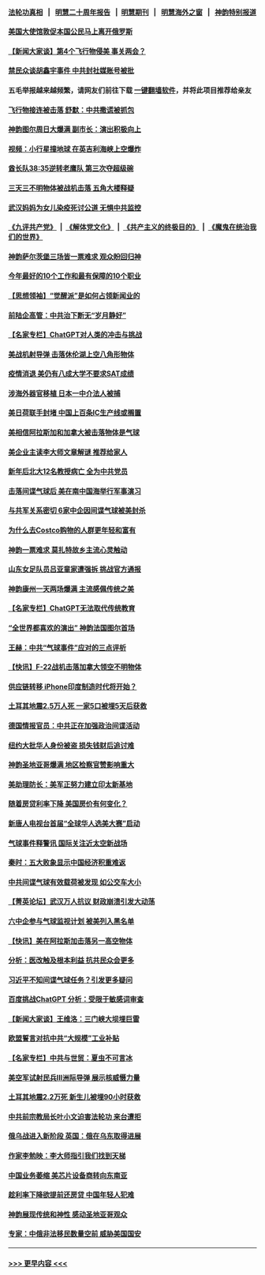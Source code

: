 #### [法轮功真相](https://github.com/gfw-breaker/truth/blob/master/README.md?t=0) &nbsp;&nbsp;|&nbsp;&nbsp; [明慧二十周年报告](https://github.com/gfw-breaker/mh-reports/blob/master/README.md?t=0) &nbsp;&nbsp;|&nbsp;&nbsp;[明慧期刊](https://github.com/gfw-breaker/mh-qikan) &nbsp;&nbsp;|&nbsp;&nbsp; [明慧海外之窗](https://github.com/gfw-breaker/mh-news/blob/master/README.md?t=0) &nbsp;&nbsp;|&nbsp;&nbsp; [神韵特别报道](https://github.com/gfw-breaker/mh-news/blob/master/shenyun.md?t=0)
#### [美国大使馆敦促本国公民马上离开俄罗斯](../pages/nf4514/n13928935.md?t=02140043) 
#### [【新闻大家谈】第4个飞行物侵美 事关两会？](../pages/nf4514/n13928592.md?t=02140043) 
#### [禁民众谈胡鑫宇事件 中共封社媒账号被批](../pages/nf4514/n13928669.md?t=02140043) 
#### 五毛举报越来越频繁，请网友们前往下载 [一键翻墙软件](https://github.com/gfw-breaker/ssr-accounts)，并将此项目推荐给亲友
#### [飞行物接连被击落 舒默：中共撒谎被抓包](../pages/nf4514/n13928471.md?t=02140043) 
#### [神韵图尔周日大爆满 副市长：演出积极向上](../pages/nf4514/n13928689.md?t=02140043) 
#### [视频：小行星撞地球 在英吉利海峡上空爆炸](../pages/nf4514/n13929003.md?t=02140043) 
#### [酋长队38:35逆转老鹰队 第三次夺超级碗](../pages/nf4514/n13928382.md?t=02140043) 
#### [三天三不明物体被战机击落 五角大楼释疑](../pages/nf4514/n13928450.md?t=02140043) 
#### [武汉妈妈为女儿染疫死讨公道 无惧中共监控](../pages/nf4514/n13928366.md?t=02140043) 
#### [《九评共产党》](https://github.com/begood0513/9ping.md/blob/master/README.md) &nbsp;|&nbsp; [《解体党文化》](../../../../jtdwh.md/blob/master/README.md)  &nbsp;|&nbsp; [《共产主义的终极目的》](../../../../gczydzjmd.md/blob/master/README.md) &nbsp;|&nbsp; [《魔鬼在统治我们的世界》](../../../../mgztzwmdsj.md/blob/master/README.md) 
#### [神韵萨尔茨堡三场皆一票难求 观众盼回归神](../pages/nf4514/n13928542.md?t=02140043) 
#### [今年最好的10个工作和最有保障的10个职业](../pages/nf4514/n13925955.md?t=02140043) 
#### [【思想领袖】“觉醒派”是如何占领新闻业的](../pages/nf4514/n13895817.md?t=02140043) 
#### [前陆企高管：中共治下断无“岁月静好”](../pages/nf4514/n13927278.md?t=02140043) 
#### [【名家专栏】ChatGPT对人类的冲击与挑战](../pages/nf4514/n13925475.md?t=02140043) 
#### [美战机射导弹 击落休伦湖上空八角形物体](../pages/nf4514/n13928353.md?t=02140043) 
#### [疫情消退 美仍有八成大学不要求SAT成绩](../pages/nf4514/n13928247.md?t=02140043) 
#### [涉海外器官移植 日本一中介法人被捕](../pages/nf4514/n13928266.md?t=02140043) 
#### [美日荷联手封堵 中国上百条IC生产线或搁置](../pages/nf4514/n13928285.md?t=02140043) 
#### [美相信阿拉斯加和加拿大被击落物体是气球](../pages/nf4514/n13928255.md?t=02140043) 
#### [美企业主读李大师文章解谜 推荐给家人](../pages/nf4514/n13927771.md?t=02140043) 
#### [新年后北大12名教授病亡 全为中共党员](../pages/nf4514/n13928257.md?t=02140043) 
#### [击落间谍气球后 美在南中国海举行军事演习](../pages/nf4514/n13928238.md?t=02140043) 
#### [与共军关系密切 6家中企因间谍气球被美封杀](../pages/nf4514/n13928239.md?t=02140043) 
#### [为什么去Costco购物的人群更年轻和富有](../pages/nf4514/n13927372.md?t=02140043) 
#### [神韵一票难求 莫扎特故乡主流心灵触动](../pages/nf4514/n13927851.md?t=02140043) 
#### [山东女足队员吕亚童家遭强拆 挑战官方通报](../pages/nf4514/n13927831.md?t=02140043) 
#### [神韵康州一天两场爆满 主流感佩传统之美](../pages/nf4514/n13928015.md?t=02140043) 
#### [【名家专栏】ChatGPT无法取代传统教育](../pages/nf4514/n13927127.md?t=02140043) 
#### [“全世界都喜欢的演出” 神韵法国图尔首场](../pages/nf4514/n13927865.md?t=02140043) 
#### [王赫：中共“气球事件”应对的三点评析](../pages/nf4514/n13927749.md?t=02140043) 
#### [【快讯】F-22战机击落加拿大领空不明物体](../pages/nf4514/n13927769.md?t=02140043) 
#### [供应链转移 iPhone印度制造时代将开始？](../pages/nf4514/n13927744.md?t=02140043) 
#### [土耳其地震2.5万人死 一家5口被埋5天后获救](../pages/nf4514/n13927625.md?t=02140043) 
#### [德国情报官员：中共正在加强政治间谍活动](../pages/nf4514/n13927691.md?t=02140043) 
#### [纽约大批华人身份被盗 损失钱财后追讨难](../pages/nf4514/n13927447.md?t=02140043) 
#### [神韵圣地亚哥爆满 地区检察官赞影响重大](../pages/nf4514/n13927629.md?t=02140043) 
#### [美助理防长：美军正努力建立印太新基地](../pages/nf4514/n13927510.md?t=02140043) 
#### [随着房贷利率下降 美国房价有何变化？](../pages/nf4514/n13927408.md?t=02140043) 
#### [新唐人电视台首届“全球华人选美大赛”启动](../pages/nf4514/n13927471.md?t=02140043) 
#### [气球事件释警讯 国际关注近太空新战场](../pages/nf4514/n13927404.md?t=02140043) 
#### [秦时：五大败象显示中国经济积重难返](../pages/nf4514/n13927241.md?t=02140043) 
#### [中共间谍气球有效载荷被发现 如公交车大小](../pages/nf4514/n13927327.md?t=02140043) 
#### [【菁英论坛】武汉万人抗议 财政崩溃引发大动荡](../pages/nf4514/n13927204.md?t=02140043) 
#### [六中企参与气球监视计划 被美列入黑名单](../pages/nf4514/n13927280.md?t=02140043) 
#### [【快讯】美在阿拉斯加击落另一高空物体](../pages/nf4514/n13927261.md?t=02140043) 
#### [分析：医改触及根本利益 抗共民众会更多](../pages/nf4514/n13926456.md?t=02140043) 
#### [习近平不知间谍气球任务？引发更多疑问](../pages/nf4514/n13927245.md?t=02140043) 
#### [百度挑战ChatGPT 分析：受限于敏感词审查](../pages/nf4514/n13927243.md?t=02140043) 
#### [【新闻大家谈】王维洛：三门峡大坝埋巨雷](../pages/nf4514/n13927174.md?t=02140043) 
#### [欧盟誓言对抗中共“大规模”工业补贴](../pages/nf4514/n13927206.md?t=02140043) 
#### [【名家专栏】中共与世贸：夏虫不可言冰](../pages/nf4514/n13924595.md?t=02140043) 
#### [美空军试射民兵III洲际导弹 展示核威慑力量](../pages/nf4514/n13927219.md?t=02140043) 
#### [土耳其地震2.2万死 新生儿被埋90小时获救](../pages/nf4514/n13927032.md?t=02140043) 
#### [中共前宗教局长叶小文迫害法轮功 来台遭拒](../pages/nf4514/n13927164.md?t=02140043) 
#### [俄乌战进入新阶段 英国：俄在乌东取得进展](../pages/nf4514/n13927045.md?t=02140043) 
#### [作家李勉映：李大师指引我们找到天梯](../pages/nf4514/n13926941.md?t=02140043) 
#### [中国业务萎缩 美芯片设备商转向东南亚](../pages/nf4514/n13926951.md?t=02140043) 
#### [趁利率下降欲提前还房贷 中国年轻人犯难](../pages/nf4514/n13926729.md?t=02140043) 
#### [神韵展现传统和神性 感动圣地亚哥观众](../pages/nf4514/n13927175.md?t=02140043) 
#### [专家：中俄非法移民数量空前 威胁美国国安](../pages/nf4514/n13926866.md?t=02140043) 

----
#### [ >>> 更早内容 <<< ](../indexes/nf4514-earlier.md)
